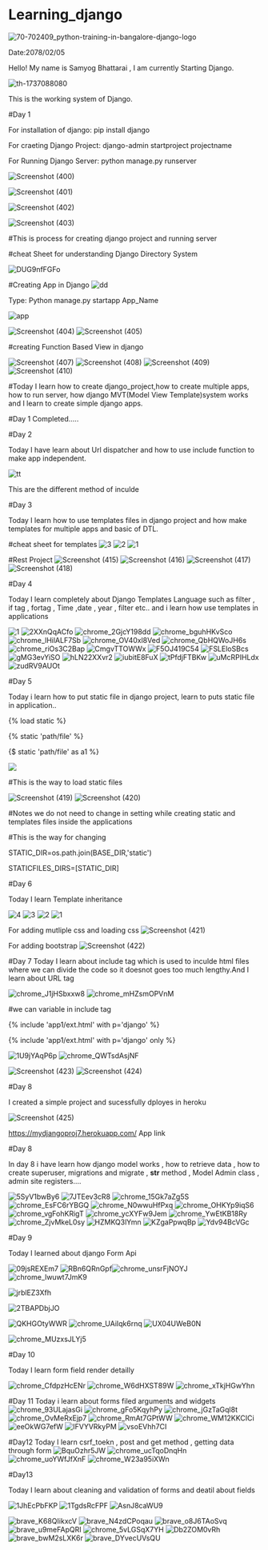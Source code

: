 # Learning_django
![70-702409_python-training-in-bangalore-django-logo](https://user-images.githubusercontent.com/74084097/169236956-54343484-b41f-4549-a315-dc4991933fef.png)


Date:2078/02/05

Hello! My name is Samyog Bhattarai , I am currently Starting Django.

![th-1737088080](https://user-images.githubusercontent.com/74084097/169230473-31c2c667-bcc6-42f6-96c5-7a6ff03319b9.png)

This is the working system of Django.

#Day 1

For installation of django: pip install django

For craeting Django Project: django-admin  startproject  projectname

For Running Django Server: python manage.py runserver


![Screenshot (400)](https://user-images.githubusercontent.com/74084097/169237464-f196ade0-c4af-44d2-b99d-c114469f8ece.png)

![Screenshot (401)](https://user-images.githubusercontent.com/74084097/169237478-57a10ab9-1d1c-45c8-a8bf-cc7becacc05b.png)

![Screenshot (402)](https://user-images.githubusercontent.com/74084097/169237481-cd4ea1fd-8c9e-4fa1-a743-bd77f86a96c9.png)

![Screenshot (403)](https://user-images.githubusercontent.com/74084097/169237485-27865592-6bbb-46d3-96db-394f02a096b2.png)

#This is process for creating django project and running server

#cheat Sheet for understanding Django Directory System

![DUG9nfFGFo](https://user-images.githubusercontent.com/74084097/169241224-057fe5b6-7b91-484d-b461-bb23db5652c8.png)




#Creating App in Django
![dd](https://user-images.githubusercontent.com/74084097/169243531-32fbcddb-f0c1-43b9-82a2-8e3e70369196.png)

Type: Python manage.py startapp App_Name

![app](https://user-images.githubusercontent.com/74084097/169242404-e914fcbb-041c-4847-8046-28c196513eab.png)

![Screenshot (404)](https://user-images.githubusercontent.com/74084097/169243120-ba9db64f-5707-4543-bf64-7be1fa829cd5.png)
![Screenshot (405)](https://user-images.githubusercontent.com/74084097/169243127-24c82a8e-659d-4a8f-8dda-e290761de303.png)

#creating Function Based View in django

![Screenshot (407)](https://user-images.githubusercontent.com/74084097/169245952-cb844f1c-e7a8-40f9-9225-407ae5591241.png)
![Screenshot (408)](https://user-images.githubusercontent.com/74084097/169245959-e4401851-693e-490f-b266-a8eb63b521ff.png)
![Screenshot (409)](https://user-images.githubusercontent.com/74084097/169245960-6813921e-34d6-45ae-9e39-265a8ce512a1.png)
![Screenshot (410)](https://user-images.githubusercontent.com/74084097/169245963-c3d2a593-a79a-4a11-a520-fdbf41e8b1e0.png)


#Today I learn how to create django_project,how to create multiple apps, how to run server, how django MVT(Model View Template)system works and I learn to create simple django apps.

#Day 1 Completed.....

#Day 2

Today I have learn about Url dispatcher and how to use include function to make app independent.

![tt](https://user-images.githubusercontent.com/74084097/169690618-d32083b6-f930-4dcb-a194-9e634a791638.png)

This are the different method of inculde


#Day 3

Today I learn how to use templates files in django project and how make templates for multiple apps and basic of DTL.

#cheat sheet for templates
![3](https://user-images.githubusercontent.com/74084097/169806972-fc5a25ab-f82a-4c39-b479-39c8f73cdd8a.png)
![2](https://user-images.githubusercontent.com/74084097/169806982-e093b7bb-4fe7-46ae-8669-dc8506576a9e.png)
![1](https://user-images.githubusercontent.com/74084097/169806987-edc5b17e-5464-497a-973d-3692c3b55c6b.png)

#Rest Project
![Screenshot (415)](https://user-images.githubusercontent.com/74084097/169805710-be71c712-eaeb-4405-9418-1c6be7585043.png)
![Screenshot (416)](https://user-images.githubusercontent.com/74084097/169805718-69e4f6e4-a295-4658-8c71-63b03f2e2446.png)
![Screenshot (417)](https://user-images.githubusercontent.com/74084097/169805721-43ba1e4a-43ce-4ae3-816d-ed85dbe79e4f.png)
![Screenshot (418)](https://user-images.githubusercontent.com/74084097/169805723-129695fe-7a12-4ccc-b480-13b7e486eead.png)

#Day 4

Today I learn completely about Django Templates Language such as filter , if tag ,  fortag , Time ,date , year , filter etc.. and i learn how use templates in applications


![1](https://user-images.githubusercontent.com/74084097/169994339-201c2696-23fa-491e-bfa2-af1db34968d1.png)
![2XXnQqACfo](https://user-images.githubusercontent.com/74084097/169994350-584ef91b-e71b-4b6b-a060-04d4082c836f.png)
![chrome_2GjcY198dd](https://user-images.githubusercontent.com/74084097/169994353-9f49282d-eb1f-45db-8e98-8b57a744a684.png)
![chrome_bguhHKvSco](https://user-images.githubusercontent.com/74084097/169994356-5b129a2f-de5f-417b-ac4f-b570efb46ed9.png)
![chrome_lHilALF7Sb](https://user-images.githubusercontent.com/74084097/169994361-d8b900ce-7f3b-455e-8f51-fbd838a6f7b3.png)
![chrome_OV40xl8Ved](https://user-images.githubusercontent.com/74084097/169994363-c873ae9e-9836-4fe8-be6c-a2f2d5f7f98f.png)
![chrome_QbHQWoJH6s](https://user-images.githubusercontent.com/74084097/169994367-824dbfee-824e-4bc5-a747-9bf777cff8d7.png)
![chrome_riOs3C2Bap](https://user-images.githubusercontent.com/74084097/169994368-b0feecb6-037a-42a6-a1e4-383d6f4ded0a.png)
![CmgvTTOWWx](https://user-images.githubusercontent.com/74084097/169994371-0f2a47d2-d04e-4f10-b4d5-5f699cbd4454.png)
![F5OJ419C54](https://user-images.githubusercontent.com/74084097/169994375-db01ebd3-4038-4a42-a770-93c52f890687.png)
![FSLEloSBcs](https://user-images.githubusercontent.com/74084097/169994379-36e96bd4-cd19-4511-949f-66025fc87acd.png)
![gMG3evYiSO](https://user-images.githubusercontent.com/74084097/169994383-82babddf-0143-4f86-a7d5-004783c8e676.png)
![hLN22XXvr2](https://user-images.githubusercontent.com/74084097/169994388-ded370f7-74d7-4812-92e6-5eb78b9c4443.png)
![iubitE8FuX](https://user-images.githubusercontent.com/74084097/169994390-db7b1c0e-e635-41c1-99d6-8ecab67de9e0.png)
![tPfdjFTBKw](https://user-images.githubusercontent.com/74084097/169994393-e4210b07-e238-4304-9d45-890051223aaf.png)
![uMcRPIHLdx](https://user-images.githubusercontent.com/74084097/169994395-cacd8259-ae06-4840-a4e4-f31839f3cd78.png)
![zudRV9AUOt](https://user-images.githubusercontent.com/74084097/169994398-e37a5511-6649-4ac3-8fff-e6fd60ca49d2.png)



#Day 5

Today i learn how to put static file in django project, learn to puts static file in application..

{% load static %}

{% static 'path/file' %}

{$ static 'path/file'  as a1 %}

<img src={{a1}}/>

#This is the way to load static files

![Screenshot (419)](https://user-images.githubusercontent.com/74084097/170256440-609f4964-998f-43db-b113-24f9b79fac2c.png)
![Screenshot (420)](https://user-images.githubusercontent.com/74084097/170256450-0eda5bb3-1d43-4ca0-b092-7dd467ff4a1a.png)



#Notes we do not need to change in setting while creating static and templates files inside the applications

#This is the way for changing

STATIC_DIR=os.path.join(BASE_DIR,'static')

STATICFILES_DIRS=[STATIC_DIR]

#Day 6

Today I learn Template inheritance





![4](https://user-images.githubusercontent.com/74084097/170617944-b624cdb3-6327-476a-b378-d62b9318a483.png)
![3](https://user-images.githubusercontent.com/74084097/170617949-2f77e64a-9721-4a1e-94a4-f448e22ca76e.png)
![2](https://user-images.githubusercontent.com/74084097/170617953-c6a033b9-b6b9-4e15-a2cc-2912c6657c9a.png)
![1](https://user-images.githubusercontent.com/74084097/170617956-6bd60a3b-a5b7-4d69-b15c-4c72080a63d9.png)

For adding mutliple css and loading css
![Screenshot (421)](https://user-images.githubusercontent.com/74084097/170618032-8d0f3a09-bca8-4010-8c9a-cbd5f1a7d06c.png)

For adding bootstrap
![Screenshot (422)](https://user-images.githubusercontent.com/74084097/170618813-e17d385c-7ede-4cee-b884-53193b89089e.png)



#Day 7
Today I learn about include tag which is used to inculde html files where we can divide the code so it doesnot goes too much lengthy.And I learn about URL tag

![chrome_J1jHSbxxw8](https://user-images.githubusercontent.com/74084097/170627298-1e651dc7-4d9d-475f-9a30-d43794bd08c4.png)
![chrome_mHZsmOPVnM](https://user-images.githubusercontent.com/74084097/170627299-ef86a05e-1282-4feb-b3f4-ea5b254c60c9.png)

#we can variable in include tag

{% include 'app1/ext.html' with p='django' %}

{% include 'app1/ext.html' with p='django' only %}

![1U9jYAqP6p](https://user-images.githubusercontent.com/74084097/170627522-622fc0ee-f5ed-4078-8d2e-8cf57a8ed20c.png)
![chrome_QWTsdAsjNF](https://user-images.githubusercontent.com/74084097/170627527-72a80a70-2788-4fb0-91b6-44993ac1e761.png)

![Screenshot (423)](https://user-images.githubusercontent.com/74084097/170626561-ad2dc79a-5c16-41e9-82c8-1e6cc896b6ca.png)
![Screenshot (424)](https://user-images.githubusercontent.com/74084097/170626567-767d2c0c-602b-4ad2-a333-1459cfd76b54.png)

#Day 8 

I created a simple project and sucessfully dployes in heroku 

![Screenshot (425)](https://user-images.githubusercontent.com/74084097/170824217-6ed23a23-9594-49a0-abac-27b5759e3ef2.png)

https://mydjangoproj7.herokuapp.com/
App link

#Day 8

In day 8 i have learn how django model works , how to retrieve data , how to create superuser, migrations and migrate , __str__ method , Model Admin class , admin site registers....

![5SyV1bwBy6](https://user-images.githubusercontent.com/74084097/173504571-9ca858c0-066f-4aba-a8a4-5178f2397adb.png)
![7JTEev3cR8](https://user-images.githubusercontent.com/74084097/173504580-619435ba-dab4-4d47-b9c0-73073184b101.png)
![chrome_15Gk7aZg5S](https://user-images.githubusercontent.com/74084097/173504582-7c066f65-9469-4a91-abc3-37d598ba0ddf.png)
![chrome_EsFC6rYBGQ](https://user-images.githubusercontent.com/74084097/173504585-25b8d2c4-6b8a-4caa-bd5c-637c84d33530.png)
![chrome_N0wwuHfPxq](https://user-images.githubusercontent.com/74084097/173504588-8aebf9b3-878f-426b-8acb-3a2649982ca9.png)
![chrome_OHKYp9iqS6](https://user-images.githubusercontent.com/74084097/173504591-f75e939c-915f-4cc9-bb3a-6f721c56d21c.png)
![chrome_vgFohKRigT](https://user-images.githubusercontent.com/74084097/173504594-726b6205-a5f7-4dd1-b1d9-8b8de7e632a7.png)
![chrome_ycXYFw9Jem](https://user-images.githubusercontent.com/74084097/173504596-cad18093-fc6a-4834-b5d2-a579950576a6.png)
![chrome_YwEtKB18Ry](https://user-images.githubusercontent.com/74084097/173504600-517b3281-9632-4c97-854a-b71407d57074.png)
![chrome_ZjvMkeL0sy](https://user-images.githubusercontent.com/74084097/173504602-eec13ace-2a46-481a-95dd-31e526f46b02.png)
![HZMKQ3lYmn](https://user-images.githubusercontent.com/74084097/173504604-b865e9ef-df93-4b5b-99bb-a589658d4e72.png)
![KZgaPpwqBp](https://user-images.githubusercontent.com/74084097/173504605-b8ab417b-107b-4d77-8bd3-414c443f2470.png)
![Ydv94BcVGc](https://user-images.githubusercontent.com/74084097/173504607-5420a5cf-368b-45ad-8b5f-5dd5dc35f267.png)

#Day 9 

Today I learned about django Form Api 

![09jsREXEm7](https://user-images.githubusercontent.com/74084097/174424689-492cc2f5-8194-4bf1-95d2-f9d6705128e2.png)
![RBn6QRnGpf](https://user-images.githubusercontent.com/74084097/174424743-5e8d8d81-0e56-4135-a80a-3cd94ec58db1.png)![chrome_unsrFjNOYJ](https://user-images.githubusercontent.com/74084097/174424831-68cbd1a4-6818-416c-a9bb-d82c3acc789c.png)
![chrome_lwuwt7JmK9](https://user-images.githubusercontent.com/74084097/174424963-fbbc5366-3fe1-471b-9c33-eceb7fb754da.png)

![jrblEZ3Xfh](https://user-images.githubusercontent.com/74084097/174424741-fb419e27-7637-4fa7-850a-e712cbd25b7d.png)


![2TBAPDbjJO](https://user-images.githubusercontent.com/74084097/174426047-517df0a7-c43b-480b-aaaf-bdbeccce3e82.png)

![QKHGOtyWWR](https://user-images.githubusercontent.com/74084097/174426754-105b92d4-3654-4f75-8db8-13638675ec93.png)
![chrome_UAiIqk6rnq](https://user-images.githubusercontent.com/74084097/174426774-25e99816-b45e-4103-86d5-deb6670a6d4e.png)
![UX04UWeB0N](https://user-images.githubusercontent.com/74084097/174426840-a6cb32b4-7c9a-412d-b228-550ef4d6451a.png)

![chrome_MUzxsJLYj5](https://user-images.githubusercontent.com/74084097/174427158-168c214d-ea1b-4f74-a296-8eb2ef284a08.png)

#Day 10 

Today I learn form field render detailly

![chrome_CfdpzHcENr](https://user-images.githubusercontent.com/74084097/174606088-7bb10564-5db7-41fb-8432-097234a155fa.png)
![chrome_W6dHXST89W](https://user-images.githubusercontent.com/74084097/174606093-efc0943f-6cf8-4579-877b-e65722048c05.png)
![chrome_xTkjHGwYhn](https://user-images.githubusercontent.com/74084097/174606098-d04cd8dc-33e0-422f-a8eb-21803fccf67f.png)

#Day 11
Today i learn about forms filed arguments and widgets
![chrome_93ULajasGi](https://user-images.githubusercontent.com/74084097/174808851-b105353d-873a-4b31-95da-9ad5fe46d8b6.png)
![chrome_gFo5KqyhPy](https://user-images.githubusercontent.com/74084097/174808869-3cc60798-800a-4f0d-aa47-5167fca2edc5.png)
![chrome_jGzTaGql8t](https://user-images.githubusercontent.com/74084097/174808872-f3f159c9-84d3-4d98-acff-5f45bd3f5958.png)
![chrome_OvMeRxEjp7](https://user-images.githubusercontent.com/74084097/174808874-c08f431f-4f81-4233-a53c-9d2ddc47d0a7.png)
![chrome_RmAt7GPtWW](https://user-images.githubusercontent.com/74084097/174808876-fa264173-7d6f-403b-9285-de128702e921.png)
![chrome_WM12KKCICi](https://user-images.githubusercontent.com/74084097/174808880-e37ff4d9-57b1-41a7-87be-9bb483dbd034.png)
![eeOkWG7efW](https://user-images.githubusercontent.com/74084097/174808883-cb1e8a5a-6116-48ba-bffb-3d2377340caf.png)
![IFVYVRkyPM](https://user-images.githubusercontent.com/74084097/174808892-7f90aa92-527e-422f-94b0-c32d9d66e540.png)
![vsoEVhh7CI](https://user-images.githubusercontent.com/74084097/174808894-725aa6e4-4922-4cc5-9420-b9742abe5e28.png)

#Day12
Today I learn csrf_toekn , post and get method , getting data through form
![BquOzhr5JW](https://user-images.githubusercontent.com/74084097/175295352-ea30cc71-1fa7-4580-89a1-9b38c5ec89bc.png)
![chrome_ucTqoDnqHn](https://user-images.githubusercontent.com/74084097/175295362-430e07a5-5fba-44d7-8c7e-ead4911410d1.png)
![chrome_uoYWfJfXnF](https://user-images.githubusercontent.com/74084097/175295368-f1251d1b-6fc4-4de8-8513-daf532ea2978.png)
![chrome_W23a95iXWn](https://user-images.githubusercontent.com/74084097/175295375-27204748-dbb5-40ef-8202-606840d3893d.png)

#Day13

Today I learn about cleaning and validation of forms and deatil about fields

![1JhEcPbFKP](https://user-images.githubusercontent.com/74084097/175759863-2c183b7c-66b7-44a0-a58a-1776b8f8bf22.png)
![1TgdsRcFPF](https://user-images.githubusercontent.com/74084097/175759864-2083ebe2-a186-4300-92b5-b918e1dd9732.png)
![AsnJ8caWU9](https://user-images.githubusercontent.com/74084097/175759865-66a59b36-49fd-4f1a-825c-57a093b3dd6a.png)

![brave_K68QIikxcV](https://user-images.githubusercontent.com/74084097/175759870-695b12b7-f396-4cb2-b37f-e042ed6b6739.png)
![brave_N4zdCPoqau](https://user-images.githubusercontent.com/74084097/175759873-baa670b5-6ac5-41f9-a765-eda15c0f768a.png)
![brave_o8J6TAoSvq](https://user-images.githubusercontent.com/74084097/175759874-029cfe73-8266-43b6-b0f9-9be7fe959697.png)
![brave_u9meFApQRI](https://user-images.githubusercontent.com/74084097/175759875-4de96fde-7e58-471d-b161-b61c2192e3de.png)
![chrome_5vLGSqX7YH](https://user-images.githubusercontent.com/74084097/175759876-c6e6c191-f98f-4e74-8183-9ea586ad0291.png)
![Db2ZOM0vRh](https://user-images.githubusercontent.com/74084097/175759877-974c75cc-a50c-42c8-8ec9-f4cb23b39365.png)
![brave_bwM2sLXK6r](https://user-images.githubusercontent.com/74084097/175759867-f1b9331b-6e7b-463c-8e94-0b450316eaa6.png)
![brave_DYvecUVsQU](https://user-images.githubusercontent.com/74084097/175759869-dcc32868-e0b5-413e-ac4f-20823f89aaf9.png)
